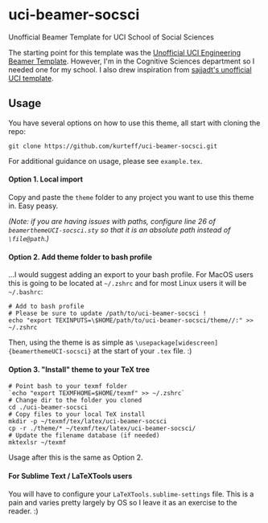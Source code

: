 # uci-beamer-socsci
Unofficial Beamer Template for UCI School of Social Sciences

The starting point for this template was the [Unofficial UCI Engineering Beamer Template](https://www.overleaf.com/latex/templates/unofficial-uci-engineering-beamer-template/qvqfvsctgkgn). However, I'm in the Cognitive Sciences department so I needed one for my school. I also drew inspiration from [sajjadt's unofficial UCI template](https://github.com/sajjadt/uci-beamer).

## Usage
You have several options on how to use this theme, all start with cloning the repo:
```
git clone https://github.com/kurteff/uci-beamer-socsci.git
```
For additional guidance on usage, please see `example.tex`.

#### Option 1. Local import
Copy and paste the `theme` folder to any project you want to use this theme in. Easy peasy.

_(Note: if you are having issues with paths, configure line 26 of `beamerthemeUCI-socsci.sty` so that it is an absolute path instead of `\file@path`.)_

#### Option 2. Add theme folder to bash profile
...I would suggest adding an export to your bash profile. For MacOS users this is going to be located at `~/.zshrc` and for most Linux users it will be `~/.bashrc`:
```
# Add to bash profile
# Please be sure to update /path/to/uci-beamer-socsci !
echo "export TEXINPUTS=\$HOME/path/to/uci-beamer-socsci/theme//:" >> ~/.zshrc
```
Then, using the theme is as simple as `\usepackage[widescreen]{beamerthemeUCI-socsci}` at the start of your `.tex` file.  :)

#### Option 3. "Install" theme to your TeX tree
```
# Point bash to your texmf folder
`echo "export TEXMFHOME=$HOME/texmf" >> ~/.zshrc`
# Change dir to the folder you cloned
cd ./uci-beamer-socsci
# Copy files to your local TeX install
mkdir -p ~/texmf/tex/latex/uci-beamer-socsci
cp -r ./theme/* ~/texmf/tex/latex/uci-beamer-socsci/
# Update the filename database (if needed)
mktexlsr ~/texmf
```
Usage after this is the same as Option 2.

#### For Sublime Text / LaTeXTools users
You will have to configure your `LaTeXTools.sublime-settings` file. This is a pain and varies pretty largely by OS so I leave it as an exercise to the reader. :)

